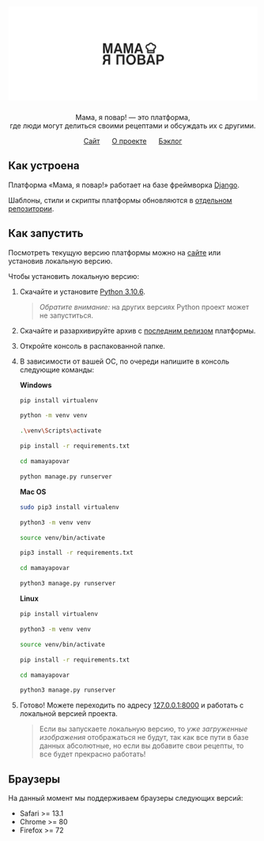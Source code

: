 <h1 align="center">
<a href="http://kolakrhd.beget.tech/" target="_blank"><img src="assets/banner.svg" width="800" alt="VKUI logo"></a>
</h1>
<p align="center">
Мама, я повар! — это платформа,
<br>где люди могут делиться своими рецептами и обсуждать их с другими.
</p>
<p align="center">
<a href="http://kolakrhd.beget.tech/">Сайт</a>⠀⠀ 
<a href="https://sonniy.notion.site/72491004fa1044d8b0dccf9cdeb44053">О проекте</a>⠀⠀ 
<a href="https://sonniy.notion.site/dc78c73a196947be85c434d15fa95582?v=37757ba6e8d1477095099ec10404ba5b">Бэклог</a>
</p>

## Как устроена
Платформа «Мама, я повар!» работает на базе фреймворка [Django](https://www.djangoproject.com/).

Шаблоны, стили и скрипты платформы обновляются в [отдельном репозитории](https://github.com/mamayapovar/source).

## Как запустить
Посмотреть текущую версию платформы можно на [сайте](http://kolakrhd.beget.tech/) или установив локальную версию.

Чтобы установить локальную версию:

1. Скачайте и установите [Python 3.10.6](https://www.python.org/downloads/release/python-3106/).
    > _Обратите внимание:_ на других версиях Python проект может не запуститься.

2. Скачайте и разархивируйте архив с [последним релизом](https://github.com/mamayapovar/platform/releases) платформы.

3. Откройте консоль в распакованной папке.

4. В зависимости от вашей ОС, по очереди напишите в консоль следующие команды:

    **Windows**
    ```sh
    pip install virtualenv
    ```

    ```sh
    python -m venv venv
    ```

    ```sh
    .\venv\Scripts\activate
    ```

    ```sh
    pip install -r requirements.txt
    ```

    ```sh
    cd mamayapovar
    ```

    ```sh
    python manage.py runserver
    ```

    **Mac OS**
    ```sh
    sudo pip3 install virtualenv
    ```

    ```sh
    python3 -m venv venv
    ```

    ```sh
    source venv/bin/activate
    ```

    ```sh
    pip3 install -r requirements.txt
    ```

    ```sh
    cd mamayapovar
    ```
    
    ```sh
    python3 manage.py runserver
    ```

    **Linux**
    ```sh
    pip install virtualenv
    ```

    ```sh
    python3 -m venv venv
    ```

    ```sh
    source venv/bin/activate
    ```

    ```sh
    pip install -r requirements.txt
    ```

    ```sh
    cd mamayapovar
    ```
    
    ```sh
    python3 manage.py runserver
    ```

5. Готово! Можете переходить по адресу [127.0.0.1:8000](http://127.0.0.1:8000/) и работать с локальной версией проекта.
    > Если вы запускаете локальную версию, то _уже загруженные изображения_ отображаться не будут, так как все пути в базе данных абсолютные, но если вы добавите свои рецепты, то все будет прекрасно работать!

## Браузеры
На данный момент мы поддерживаем браузеры следующих версий:
- Safari >= 13.1
- Chrome >= 80
- Firefox >= 72